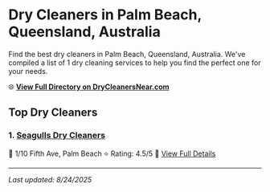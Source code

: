 # Dry Cleaners in Palm Beach, Queensland, Australia

Find the best dry cleaners in Palm Beach, Queensland, Australia. We've compiled a list of 1 dry cleaning services to help you find the perfect one for your needs.

🌐 **[View Full Directory on DryCleanersNear.com](https://drycleanersnear.com/city/Australia/Queensland/Palm%20Beach)**

## Top Dry Cleaners

### 1. [Seagulls Dry Cleaners](https://drycleanersnear.com/dryCleaner/68aa73b939cc7c0899005dbd/seagulls-dry-cleaners)
📍 1/10 Fifth Ave, Palm Beach
⭐ Rating: 4.5/5
🔗 [View Full Details](https://drycleanersnear.com/dryCleaner/68aa73b939cc7c0899005dbd/seagulls-dry-cleaners)


---

*Last updated: 8/24/2025*
